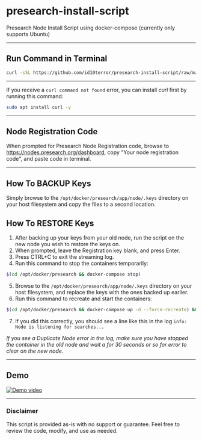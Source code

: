 # presearch-install-script
Presearch Node Install Script using docker-compose (currently only supports Ubuntu)

---

## Run Command in Terminal

```bash
curl -sSL https://github.com/id10terror/presearch-install-script/raw/main/presearch-node-install-ubuntu.sh | sudo bash
````
---

If you receive a `curl command not found` error, you can install *curl* first by running this command:
```bash
sudo apt install curl -y
```

---

## Node Registration Code
When prompted for Presearch Node Registration code, browse to https://nodes.presearch.org/dashboard, copy "Your node registration code", and paste code in terminal.

---

## How To BACKUP Keys
Simply browse to the `/opt/docker/presearch/app/node/.keys` directory on your host filesystem and copy the files to a second location.

## How To RESTORE Keys
1. After backing up your keys from your old node, run the script on the new node you wish to restore the keys on. 
2. When prompted, leave the Registration key blank, and press Enter.
3. Press CTRL+C to exit the streaming log.
4. Run this command to stop the containers temporarily:
```bash
$(cd /opt/docker/presearch && docker-compose stop)
```
5. Browse to the `/opt/docker/presearch/app/node/.keys` directory on your host filesystem, and replace the keys with the ones backed up earlier.
6. Run this command to recreate and start the containers:
```bash
$(cd /opt/docker/presearch && docker-compose up -d --force-recreate) &&  docker logs -f presearch-node
```
7. If you did this correctly, you should see a line like this in the log `info: Node is listening for searches...`

*If you see a Duplicate Node error in the log, make sure you have stopped the container in the old node and wait a for 30 seconds or so for error to clear on the new node.*


---

## Demo
[![Demo video](https://img.youtube.com/vi/zKJufbfk8x8/0.jpg)](https://youtu.be/zKJufbfk8x8)

---

### Disclaimer
This script is provided as-is with no support or guarantee. Feel free to review the code, modify, and use as needed.

